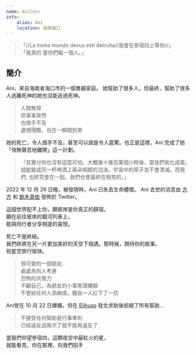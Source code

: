 ```yaml
---
name: Anilovr
info:
    alias: Ani
    location: 海南海口
---
```


>「//La homa mondo devus esti detruita//我會在參宿四上等你//」  
>「我真的 愛你們每一個人。」

## 簡介

Ani，來自海南省海口市的一個單親家庭。
她幫助了很多人，但最終，幫助了很多人逃離死神的她也沒能逃過死神。

> 人間無常  
> 但事事突然  
> 也措手不及  
> 遺憾殘酷，也在一瞬間到來

她的死亡，令人措手不及，甚至可以說是令人震驚。也正是這樣，Ani 完成了她「悄無聲息地離開」這一計劃。

> 「其實分別也沒有這麼可怕。大概幾十幾百萬個小時後，當我們氧化成風，就能變成同一杯啤酒上兩朵相鄰的泡沫。宇宙中的原子並不會湮滅。而我們, 也終究會在一起。我們也會最終在相見的。」

2022 年 12 月 29 日晚，被發現時，Ani 已失去生命體徵。 Ani 去世的消息由 [方方](https://twitter.com/fang050722) 和 [鈴木真依](https://twitter.com/MissSuzuki23) 發佈於 Twitter。

這個世界配不上你，願彼岸是你真正的歸宿。  
願在前往彼岸的銀河列車上，  
能與同行者分享相逢的喜悅。  

死亡不是終結。  
我們終將在另一片更加美好的天空下相遇。那時候，期待你的故事。  
祝星空旅行愉快。  

> 很可愛的一個朋友..  
> 處處為別人考慮  
> 恐怖的共情力  
> 不顧自己，為朋友的小事焦頭爛額  
> 不會給任何人添麻煩，獨自一人扛下了一切  

Ani曾在 10 月 22 日爆櫃，但在 [Elihuso](https://twitter.com/ElihusoQ) 發文求助後拒絕了所有幫助...

> 不接受任何幫助是行事準則  
> 已經違反過兩次了就不能再違反了

當我們仰望參宿四，這顆夜空中最紅火的星，  
就能看見，你在那裡，向我們招手
